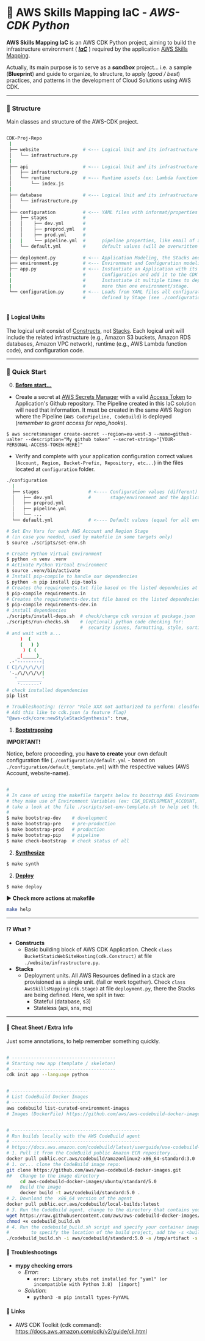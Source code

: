 
# :hammer: **AWS Skills Mapping IaC** - *AWS-CDK Python*

**AWS Skills Mapping IaC** is an AWS CDK Python project, aiming to build the infrastructure environment ( ***[IaC](https://en.wikipedia.org/wiki/Infrastructure_as_code)*** ) required by the application [AWS Skills Mapping](https://github.com/ualter/aws-skills-mapping-app).

Actually, its main purpose is to serve as a ***sandbox*** project...  i.e. a sample (**Blueprint**) and guide to organize, to structure, to apply (*good / best*) practices, and patterns in the development of Cloud Solutions using AWS CDK.

---

### :open_file_folder: **Structure**
Main classes and structure of the AWS-CDK project.
```bash

CDK-Proj-Repo
 |
 ├── website                # <--- Logical Unit and its infrastructure
 │   └── infrastructure.py 
 | 
 ├── api                    # <--- Logical Unit and its infrastructure
 │   ├── infrastructure.py 
 │   └── runtime            # <--- Runtime assets (ex: Lambda function code)
 │       └── index.js 
 | 
 ├── database               # <--- Logical Unit and its infrastructure
 │   └── infrastructure.py
 │
 ├── configuration          # <--- YAML files with informat/properties by environment/stage
 │   ├── stages             #       
 │   │    ├── dev.yml       #        
 │   │    ├── preprod.yml   #
 │   │    ├── prod.yml      #
 |   |    └── pipeline.yml  #      pipeline properties, like email of approvals, github branch (webhook)
 │   └── default.yml        #      default values (will be overwritten when declared in stages)
 │          
 ├── deployment.py          # <--- Application Modeling, the Stacks and its Cloud Components
 ├── environment.py         # <--- Environment and Configuration modeling
 ├── app.py                 # <--- Instantiate an Application with its Stage and Environment
 |                          #      Configuration and add it to the CDK App.
 |                          #      Instantiate it multiple times to deploy in 
 |                          #      more than one environment/stage.
 └── configuration.py       # <--- Loads from YAML files all configuration/properties 
                            #      defined by Stage (see ./configuration subfolder)
 
```

#### :blue_book: **Logical Units**
The logical unit consist of [Constructs](https://docs.aws.amazon.com/cdk/api/v2/python/constructs.html), not [Stacks](https://docs.aws.amazon.com/cdk/api/v2/python/aws_cdk/Stack.html). Each logical unit will include the related infrastructure (e.g., Amazon S3 buckets, Amazon RDS databases, Amazon VPC network), runtime (e.g., AWS Lambda function code), and configuration code.

---

### :bullettrain_front: **Quick Start**

0. [**Before start...**](#my-platform---aws-cdk-python-project-blueprint)

- Create a secret at [AWS Secrets Manager](https://aws.amazon.com/es/secrets-manager/) with a valid [Access Token](https://docs.github.com/en/authentication/keeping-your-account-and-data-secure/creating-a-personal-access-token) to Application's Github repository. The Pipeline created in this IaC solution will need that information. It must be created in the same AWS Region where the Pipeline (`AWS CodePipeline, CodeBuild`) is deployed (*remember to grant access for repo_hooks*).

`$ aws secretsmanager create-secret --region=eu-west-3 --name=github-ualter --description="My github token" --secret-string="[YOUR-PERSONAL-ACCESS-TOKEN-HERE]"`
  
- Verify and complete with your application configuration correct values (`Account, Region, Bucket-Prefix, Repository, etc...`) in the files located at `configuration` folder.
```bash
./configuration
  |
  ├── stages                  # <---- Configuration values (different) for each 
  │   ├── dev.yml             #       stage/environment and the Application Pipeline
  │   ├── preprod.yml
  │   ├── pipeline.yml
  │   └── ...
  └── default.yml             # <---- Default values (equal for all environments - can be overwritten)

```

```bash
# Set Env Vars for each AWS Account and Region Stage 
# (in case you needed, used by makefile in some targets only)
$ source ./scripts/set-env.sh
```

```bash
# Create Python Virtual Environment
$ python -m venv .venv
# Activate Python Virtual Environment
$ source .venv/bin/activate
# Install pip-compile to handle our dependencies
$ python -m pip install pip-tools
# Creates the requirements.txt file based on the listed dependecies at requirements.in file
$ pip-compile requirements.in
# Creates the requirements-dev.txt file based on the listed dependecies at requirements-dev.in file
$ pip-compile requirements-dev.in
# install dependencies
./scripts/install-deps.sh  # check/change cdk version at package.json
./scripts/run-checks.sh    # (optional) python code checking for: 
                           #  security issues, formatting, style, sorting, type, complexity 
# and wait with a...
     )  ( 
     (   ) )
      ) ( (
    _(_____)_
 .-'---------|  
( C|/\/\/\/\/|
 '-./\/\/\/\/|
   '_________'
    '-------' 
# check installed dependencies
pip list
```

```bash
# Troubleshooting: (Error "Role XXX not authorized to perform: cloudformation:GetTemplate")
# Add this like to cdk.json (a feature flag)
"@aws-cdk/core:newStyleStackSynthesis": true,
```
1. [**Bootstrapping**](https://docs.aws.amazon.com/cdk/v2/guide/bootstrapping.html)

**IMPORTANT!**

Notice, before proceeding, you **have to create** your own default configuration file (`./configuration/default.yml` -   based on `./configuration/default_template.yml`) with the respective values (AWS Account, website-name).

```bash

#
# In case of using the makefile targets below to boostrap AWS Environments (account/region), 
# they make use of Environment Variables (ex: CDK_DEVELOPMENT_ACCOUNT, CDK_DEVELOPMENT_REGION) to perform their functions, 
# take a look at the file ./scripts/set-env-template.sh to help set this required env vars for the scripts.
#
$ make bootstrap-dev    # development 
$ make bootstrap-pre    # pre-production
$ make bootstrap-prod   # production
$ make bootstrap-pip    # pipeline
$ make check-bootstrap  # check status of all
```
2. [**Synthesize**](https://docs.aws.amazon.com/cdk/v2/guide/cli.html)
```bash
$ make synth
```
2. [**Deploy**](https://docs.aws.amazon.com/cdk/v2/guide/cli.html)
```bash
$ make deploy
```

:arrow_forward: **Check more actions at makefile**
```bash
make help
```

---



#### :interrobang: **What ?**
* **Constructs**
  * Basic building block of AWS CDK Application. Check `class BucketStaticWebSiteHosting(cdk.Construct)` at file `./website/infrastructure.py`.
* **Stacks**
  * Deployment units. All AWS Resources defined in a stack are provisioned as a single unit. (fail or work together). Check `class AwsSkillsMapping(cdk.Stage)` at file `deployment.py`, there the Stacks are being defined. Here, we split in two:
    *  Stateful (database, s3)
    *  Stateless (api, sns, mq)

---

#### :paperclip: **Cheat Sheet / Extra Info**

Just some annotations, to help remember something quickly.
```bash

# --------------------------------------
# Starting new app (template / skeleton)
# --------------------------------------
cdk init app --language python


# ----------------------------
# List CodeBuild Docker Images
# ----------------------------
aws codebuild list-curated-environment-images
# Images (DockerFile) https://github.com/aws/aws-codebuild-docker-images/


# -----------------------------------------------
# Run builds locally with the AWS CodeBuild agent
# -----------------------------------------------
# https://docs.aws.amazon.com/codebuild/latest/userguide/use-codebuild-agent.html
# 1. Pull it from the CodeBuild public Amazon ECR repository... 
docker pull public.ecr.aws/codebuild/amazonlinux2-x86_64-standard:3.0
# 1. or... clone the CodeBuild image repo:
git clone https://github.com/aws/aws-codebuild-docker-images.git
##   Change to the image directory
     cd aws-codebuild-docker-images/ubuntu/standard/5.0
##   Build the image
     docker build -t aws/codebuild/standard:5.0 .
# 2. Download the  x86_64 version of the agent
docker pull public.ecr.aws/codebuild/local-builds:latest
# 3. Run the CodeBuild agent, change to the directory that contains your build project source
wget https://raw.githubusercontent.com/aws/aws-codebuild-docker-images/master/local_builds/codebuild_build.sh
chmod +x codebuild_build.sh
# 4. Run the codebuild_build.sh script and specify your container image and the output directory
#        to specify the location of the build project, add the -s <build project directory>
./codebuild_build.sh -i aws/codebuild/standard:5.0 -a /tmp/artifact -s ./ -b ./codebuild/buildspec.yml

```

#### :gun: **Troubleshootings**
- **mypy checking errors**
  - *Error*: 
    - `error: Library stubs not installed for "yaml" (or incompatible with Python 3.8)  [import]`
  - *Solution*: 
    - `python3 -m pip install types-PyYAML`

#### :link: **Links**
 - AWS CDK Toolkit (cdk command): https://docs.aws.amazon.com/cdk/v2/guide/cli.html

